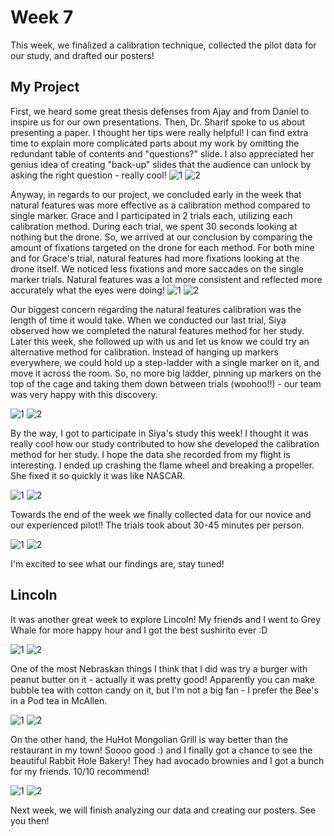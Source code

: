 # Week 7
This week, we finalized a calibration technique, collected the pilot data for our study, and drafted our posters! 

## My Project
First, we heard some great thesis defenses from Ajay and from Daniel to inspire us for our own presentations. Then, Dr. Sharif spoke to us about presenting a paper. I thought her tips were really helpful! I can find extra time to explain more complicated parts about my work by omitting the redundant table of contents and "questions?" slide. I also appreciated her genius idea of creating "back-up" slides that the audience can unlock by asking the right question - really cool!
![1](HallasWK8-01.jpg) ![2](HallasWK8-02.jpg)



Anyway, in regards to our project, we concluded early in the week that natural features was more effective as a calibration method compared to single marker. Grace and I participated in 2 trials each, utilizing each calibration method. During each trial, we spent 30 seconds looking at nothing but the drone. So, we arrived at our conclusion by comparing the amount of fixations targeted on the drone for each method. For both mine and for Grace's trial, natural features had more fixations looking at the drone itself. We noticed less fixations and more saccades on the single marker trials. Natural features was a lot more consistent and reflected more accurately what the eyes were doing!
![1](HallasWK8-03.jpg) ![2](HallasWK8-04.jpg)



Our biggest concern regarding the natural features calibration was the length of time it would take. When we conducted our last trial, Siya observed how we completed the natural features method for her study. Later this week, she followed up with us and let us know we could try an alternative method for calibration. Instead of hanging up markers everywhere, we could hold up a step-ladder with a single marker on it, and move it across the room. So, no more big ladder, pinning up markers on the top of the cage and taking them down between trials (woohoo!!) - our team was very happy with this discovery.

![1](HallasWK8-05.jpg) ![2](HallasWK8-06.jpg)



By the way, I got to participate in Siya's study this week! I thought it was really cool how our study contributed to how she developed the calibration method for her study. I hope the data she recorded from my flight is interesting. I ended up crashing the flame wheel and breaking a propeller. She fixed it so quickly it was like NASCAR. 

![1](HallasWK8-07.jpg) ![2](HallasWK8-08.jpg)



Towards the end of the week we finally collected data for our novice and our experienced pilot!! The trials took about 30-45 minutes per person. 

![1](HallasWK8-09.jpg) ![2](HallasWK8-10.jpg)



I'm excited to see what our findings are, stay tuned!




## Lincoln


It was another great week to explore Lincoln! My friends and I went to Grey Whale for more happy hour and I got the best sushirito ever :D

![1](HallasWK8-11.jpg) ![2](HallasWK8-12.jpg)



One of the most Nebraskan things I think that I did was try a burger with peanut butter on it - actually it was pretty good! Apparently you can make bubble tea with cotton candy on it, but I'm not a big fan - I prefer the Bee's in a Pod tea in McAllen. 

![1](HallasWK8-15.jpg) ![2](HallasWK8-14.jpg)



On the other hand, the HuHot Mongolian Grill is way better than the restaurant in my town! Soooo good :) and I finally got a chance to see the beautiful Rabbit Hole Bakery! They had avocado brownies and I got a bunch for my friends. 10/10 recommend!

![1](HallasWK8-13.jpg) ![2](HallasWK8-16.jpg)



Next week, we will finish analyzing our data and creating our posters. See you then! 